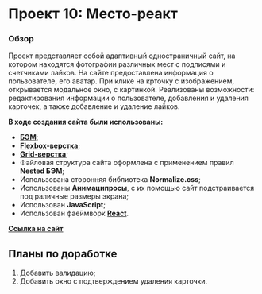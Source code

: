 # Проект 10: Место-реакт

### Обзор
Проект представляет собой адаптивный одностраничный сайт, на котором находятся фотографии различных мест с подписями и счетчиками лайков. 
На сайте предоставлена информация о пользователе, его аватар.
При клике на крточку с изображением, открывается модальное окно, с картинкой.
Реализованы возможности: редактирования информации о пользователе, добавления и удаления карточек, а также добавление и удаление лайков.

**В ходе создания сайта были использованы:**

* [**БЭМ**](https://ru.bem.info/);
* [**Flexbox-верстка**](https://habr.com/ru/post/467049/);
* [**Grid-верстка**](https://medium.com/@stasonmars/%D0%B2%D0%B5%CC%88%D1%80%D1%81%D1%82%D0%BA%D0%B0-%D0%BD%D0%B0-grid-%D0%B2-css-%D0%BF%D0%BE%D0%BB%D0%BD%D0%BE%D0%B5-%D1%80%D1%83%D0%BA%D0%BE%D0%B2%D0%BE%D0%B4%D1%81%D1%82%D0%B2%D0%BE-%D0%B8-%D1%81%D0%BF%D1%80%D0%B0%D0%B2%D0%BE%D1%87%D0%BD%D0%B8%D0%BA-220508316f8b);
* Файловая структура сайта оформлена с применением правил **Nested БЭМ**;
* Использована сторонняя библиотека **Normalize.css**;
* Использованы **Анимаципросы**, с их помощью сайт подстраивается под раличные размеры экрана;
* Использован **JavaScript**;
* Использован фаеймворк [**React**](https://ru.reactjs.org/).

[**Ссылка на сайт**](https://igorzakharov211.github.io/mesto-react/)

## Планы по доработке

1. Добавить валидацию;
2. Добавить окно с подтверждением удаления карточки.
